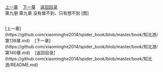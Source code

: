 
[上一章](https://github.com/xiaominghe2014/spider_book/blob/master/book/知北游/第138章.md)&nbsp;&nbsp;&nbsp;&nbsp;[下一章](https://github.com/xiaominghe2014/spider_book/blob/master/book/知北游/第140章.md)&nbsp;&nbsp;&nbsp;&nbsp;[返回目录](https://github.com/xiaominghe2014/spider_book/blob/master/book/知北游/README.md)
<br /> 第九册 第九章 没有做不到，只有想不到 [图]<br />
    
  <br />
[上一章](https://github.com/xiaominghe2014/spider_book/blob/master/book/知北游/第138章.md)&nbsp;&nbsp;&nbsp;&nbsp;[下一章](https://github.com/xiaominghe2014/spider_book/blob/master/book/知北游/第140章.md)&nbsp;&nbsp;&nbsp;&nbsp;[返回目录](https://github.com/xiaominghe2014/spider_book/blob/master/book/知北游/README.md)
